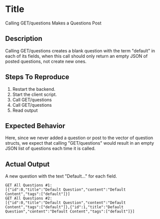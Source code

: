 # Title

Calling GET/questions Makes a Questions Post

## Description

Calling GET/questions creates a blank question with
the term "default" in each of its fields, when this
call should only return an empty JSON of posted
questions, not create new ones.

## Steps To Reproduce

1. Restart the backend.
2. Start the client script.
3. Call GET/questions
4. Call GET/questions
5. Read output

## Expected Behavior

Here, since we never added a question or post to the vector of question structs,
we expect that calling "GET/questions" would result in an
empty JSON list of questions each time it is called.

## Actual Output

A new question with the text "Default..." for each field.

```
GET All Questions #1:
[{"id":0,"title":"Default Question","content":"Default Content","tags":["default"]}]
GET All Questions #2:
[{"id":0,"title":"Default Question","content":"Default Content","tags":["default"]},{"id":1,"title":"Default Question","content":"Default Content","tags":["default"]}]
```